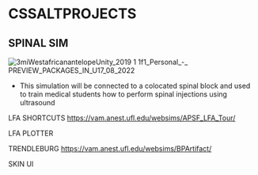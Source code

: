 # CSSALTPROJECTS

## SPINAL SIM
![3miWestafricanantelopeUnity_2019 1 1f1_Personal_-_ PREVIEW_PACKAGES_IN_U17_08_2022](https://user-images.githubusercontent.com/89361982/185233592-14774526-7486-4631-8190-be1fbe0a8a4a.gif)

- This simulation will be connected to a colocated spinal block and used to train medical students how to perform spinal injections using ultrasound

LFA SHORTCUTS 
https://vam.anest.ufl.edu/websims/APSF_LFA_Tour/

LFA PLOTTER


TRENDLEBURG
https://vam.anest.ufl.edu/websims/BPArtifact/

SKIN UI 





